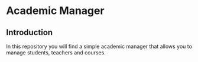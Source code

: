# Academic Manager

## Introduction

In this repository you will find a simple academic manager that allows you to manage students, teachers and courses.
